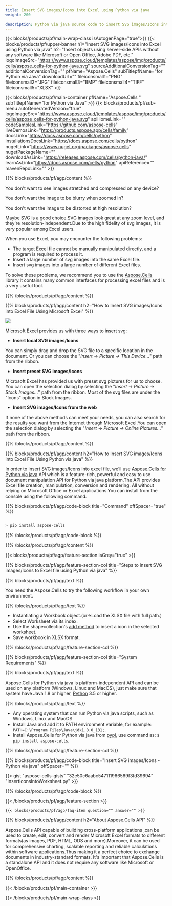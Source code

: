 ```yaml
---
title: Insert SVG images/Icons into Excel using Python via java 
weight: 200

description: Python via java source code to insert SVG images/Icons into Excel.
---
```


{{< blocks/products/pf/main-wrap-class isAutogenPage="true">}}
{{< blocks/products/pf/upper-banner h1="Insert SVG images/Icons into Excel using Python via java" h2="Insert objects using server-side APIs without any software like Microsoft or Open Office, Adobe PDF, etc." logoImageSrc="https://www.aspose.cloud/templates/aspose/img/products/cells/aspose_cells-for-python-java.svg" sourceAdditionalConversionTag="" additionalConversionTag="" pfName="Aspose.Cells" subTitlepfName="for Python via Java" downloadUrl="" fileiconsmall1="PNG" fileiconsmall2="JPG" fileiconsmall3="BMP" fileiconsmall4="TIFF" fileiconsmall5="XLSX" >}}

{{< blocks/products/pf/main-container pfName="Aspose.Cells " subTitlepfName="for Python via Java" >}}
{{< blocks/products/pf/sub-menu autoGeneratedVersion="true" logoImageSrc="https://www.aspose.cloud/templates/aspose/img/products/cells/aspose_cells-for-python-java.svg" apiHomeLink="" codeSamplesLink="https://github.com/aspose-cells" liveDemosLink="https://products.aspose.app/cells/family" docsLink="https://docs.aspose.com/cells/python" installationsDocsLink="https://docs.aspose.com/cells/python"  nugetLink="https://www.nuget.org/packages/aspose.cells" nugetPackageName="" downloadAsLink="https://releases.aspose.com/cells/python-java/" learnAsLink="https://docs.aspose.com/cells/python" apiReference="" mavenRepoLink="" >}}

{{% blocks/products/pf/agp/content %}}

You don't want to see images stretched and compressed on any device?

You don't want the image to be blurry when zoomed in?

You don't want the image to be distorted at high resolution?

Maybe SVG is a good choice.SVG images look great at any zoom level, and they're resolution-independent.Due to the high fidelity of svg images, it is very popular among Excel users.

When you use Excel, you may encounter the following problems:

+  The target Excel file cannot be manually manipulated directly, and a program is required to process it.
+  Insert a large number of svg images into the same Excel file.
+  Insert svg images into a large number of different Excel files.

To solve these problems, we recommend you to use the [Aspose.Cells](https://products.aspose.com/cells/) library.It contains many common interfaces for processing excel files and is a very useful tool.

{{% /blocks/products/pf/agp/content %}}

{{% blocks/products/pf/agp/content h2="How to Insert SVG images/Icons into Excel File Using Microsoft Excel" %}}

![](/cells/net/icons/insert-icons-to-excel/sample.png)

Microsoft Excel provides us with three ways to insert svg:

+  **Insert local SVG images/Icons**

You can simply drag and drop the SVG file to a specific location in the document. Or you can choose the "*Insert -> Picture -> This Device...*" path from the ribbon.

+  **Insert preset SVG images/Icons**

Microsoft Excel has provided us with preset svg pictures for us to choose. You can open the selection dialog by selecting the "*Insert -> Picture -> Stock Images...*" path from the ribbon. Most of the svg files are under the "Icons" option in Stock Images.

+  **Insert SVG images/Icons from the web**

If none of the above methods can meet your needs, you can also search for the results you want from the Internet through Microsoft Excel.You can open the selection dialog by selecting the "*Insert -> Picture -> Online Pictures...*" path from the ribbon.

{{% /blocks/products/pf/agp/content %}}

{{% blocks/products/pf/agp/content h2="How to Insert SVG images/Icons into Excel File Using Python via java" %}}

 In order to insert SVG images/Icons into excel file, we’ll use
 [Aspose.Cells for Python via java](https://pypi.org/project/aspose-cells/) 
 API which is a feature-rich, powerful and easy to use document manipulation API for Python via java platform.The API provides Excel file creation, manipulation, conversion and rendering. All without relying on Microsoft Office or Excel applications.You can install from the console using the following command.

{{% blocks/products/pf/agp/code-block title="Command" offSpacer="true" %}}

```cs

> pip install aspose-cells

```

{{% /blocks/products/pf/agp/code-block %}}

{{% /blocks/products/pf/agp/content %}}

{{< blocks/products/pf/agp/feature-section isGrey="true" >}}

{{% blocks/products/pf/agp/feature-section-col title="Steps to insert SVG images/Icons to Excel file using Python via java" %}}

{{% blocks/products/pf/agp/text %}}

You need the Aspose.Cells to try the following workflow in your own environment.

{{% /blocks/products/pf/agp/text %}}

+  Instantiating a Workbook object.(or->Load the XLSX file with full path.)
+  Select Worksheet via its index.
+  Use the shapecollection's [add method](https://reference.aspose.com/cells/python-java/asposecells.api/shapecollection#addIcons(int,%20int,%20int,%20int,%20int,%20int,%20byte[],%20byte[])) to insert a icon in the selected worksheet.
+  Save workbook in XLSX format.

{{% /blocks/products/pf/agp/feature-section-col %}}

{{% blocks/products/pf/agp/feature-section-col title="System Requirements" %}}

{{% blocks/products/pf/agp/text %}}

 Aspose.Cells for Python via java is platform-independent API and can be used on any platform (Windows, Linux and MacOS), just make sure that system have Java 1.8 or higher, [Python](https://www.python.org/downloads/) 3.5 or higher. 
 
{{% /blocks/products/pf/agp/text %}}

-  Any operating system that can run Python via java scripts, such as Windows, Linux and MacOS
-  Install Java and add it to PATH environment variable, for example: <code>PATH=C:\Program Files\Java\jdk1.8.0_131;</code>.
-  Install Aspose.Cells for Python via java from <a href="https://pypi.org/project/aspose-cells/">pypi</a>, use command as: <code>$ pip install aspose-cells</code>.

{{% /blocks/products/pf/agp/feature-section-col %}}

{{% blocks/products/pf/agp/code-block title="Insert SVG images/Icons - Python via java" offSpacer="" %}}

{{< gist "aspose-cells-gists" "32e50c6aabc547111966569f3fd39694" "InsertIconsIntoWorksheet.py" >}}

{{% /blocks/products/pf/agp/code-block %}}

{{< /blocks/products/pf/agp/feature-section >}}

    {{< blocks/products/pf/agp/faq-item question="" answer="" >}}
 

<!-- aboutfile Starts -->

{{% blocks/products/pf/agp/content h2="About Aspose.Cells API" %}}

Aspose.Cells API capable of building cross-platform applications ,can be used to create, edit, convert and render Microsoft Excel formats to different formats(as images, PDF, HTML, ODS and more).Moreover, it can be used for comprehensive charting, scalable reporting and reliable calculations within software applications.Thus making it a perfect choice to exchange documents in industry-standard formats. It's important that Aspose.Cells is a standalone API and it does not require any software like Microsoft or OpenOffice.

{{% /blocks/products/pf/agp/content %}}



<!-- aboutfile Ends -->
<!--
{{< blocks/products/pf/agp/other-supported-section title="Other Supported Splitting Formats" subTitle="Using C#, One can also split large file into chunks of many other file formats including." >}}

{{< blocks/products/pf/agp/other-supported-section-item href="https://products.aspose.com/cells/net/splitter/ods/" name="ODS" description="OpenDocument Spreadsheet File" >}}
{{< blocks/products/pf/agp/other-supported-section-item href="https://products.aspose.com/cells/net/splitter/xls/" name="XLS" description="Excel Binary Format" >}}
{{< blocks/products/pf/agp/other-supported-section-item href="https://products.aspose.com/cells/net/splitter/xlsb/" name="XLSB" description="Binary Excel Workbook File" >}}
{{< blocks/products/pf/agp/other-supported-section-item href="https://products.aspose.com/cells/net/splitter/xlsm/" name="XLSM" description="Spreadsheet File" >}}

{{< /blocks/products/pf/agp/other-supported-section >}}

-->

{{< /blocks/products/pf/main-container >}}
    
{{< /blocks/products/pf/main-wrap-class >}}
